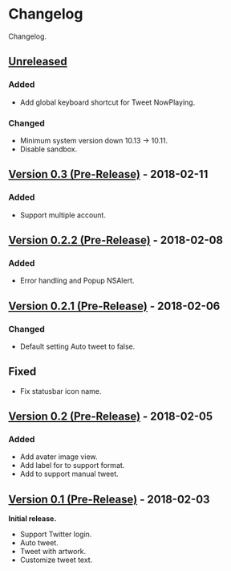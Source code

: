 # Changelog
Changelog.

## [Unreleased]
### Added
* Add global keyboard shortcut for Tweet NowPlaying.

### Changed
* Minimum system version down 10.13 -> 10.11.
* Disable sandbox.

## [Version 0.3 (Pre-Release)][0.3] - 2018-02-11
### Added
* Support multiple account.

## [Version 0.2.2 (Pre-Release)][0.2.2] - 2018-02-08
### Added
* Error handling and Popup NSAlert.

## [Version 0.2.1 (Pre-Release)][0.2.1] - 2018-02-06
### Changed
* Default setting Auto tweet to false.

## Fixed
* Fix statusbar icon name.

## [Version 0.2 (Pre-Release)][0.2] - 2018-02-05
### Added
* Add avater image view.
* Add label for to support format.
* Add to support manual tweet.

## [Version 0.1 (Pre-Release)][0.1] - 2018-02-03
**Initial release.**
* Support Twitter login.
* Auto tweet.
* Tweet with artwork.
* Customize tweet text.

[Unreleased]: https://github.com/kPherox/NowPlayingTweet/compare/0.3...HEAD
[0.3]: https://github.com/kPherox/NowPlayingTweet/compare/0.2.2...0.3
[0.2.2]: https://github.com/kPherox/NowPlayingTweet/compare/0.2.1...0.2.2
[0.2.1]: https://github.com/kPherox/NowPlayingTweet/compare/0.2...0.2.1
[0.2]: https://github.com/kPherox/NowPlayingTweet/compare/0.1...0.2
[0.1]: https://github.com/kPherox/NowPlayingTweet/compare/a7bdeb...0.1

